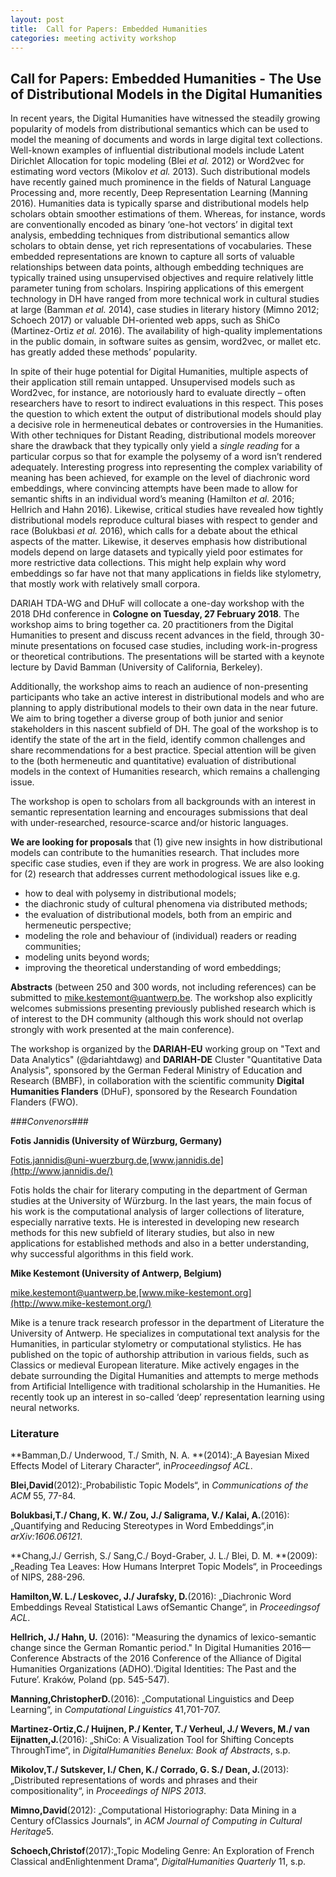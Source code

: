 ```yaml
---
layout: post
title:  Call for Papers: Embedded Humanities 
categories: meeting activity workshop
---
```


## Call for Papers: Embedded Humanities - The Use of Distributional Models in the Digital Humanities ##

In recent years, the Digital Humanities have witnessed the steadily growing popularity of models from distributional semantics which can be used to model the meaning of documents and words in large digital text collections. Well-known examples of influential distributional models include Latent Dirichlet Allocation for topic modeling (Blei *et al.* 2012) or Word2vec for estimating word vectors (Mikolov *et al.* 2013). Such distributional models have recently gained much prominence in the fields of Natural Language Processing and, more recently, Deep Representation Learning (Manning 2016). Humanities data is typically sparse and distributional models help scholars obtain smoother estimations of them. Whereas, for instance, words are conventionally encoded as binary ‘one-hot vectors’ in digital text analysis, embedding techniques from distributional semantics allow scholars to obtain dense, yet rich representations of vocabularies. These embedded representations are known to capture all sorts of valuable relationships between data points, although embedding techniques are typically trained using unsupervised objectives and require relatively little parameter tuning from scholars. Inspiring applications of this emergent technology in DH have ranged from more technical work in cultural studies at large (Bamman *et al.* 2014), case studies in literary history (Mimno 2012; Schoech 2017) or valuable DH-oriented web apps, such as ShiCo (Martinez-Ortiz *et al.* 2016). The availability of high-quality implementations in the public domain, in software suites as gensim, word2vec, or mallet etc. has greatly added these methods’ popularity.

In spite of their huge potential for Digital Humanities, multiple aspects of their application still remain untapped. Unsupervised models such as Word2vec, for instance, are notoriously hard to evaluate directly – often researchers have to resort to indirect evaluations in this respect. This poses the question to which extent the output of distributional models should play a decisive role in hermeneutical debates or controversies in the Humanities. With other techniques for Distant Reading, distributional models moreover share the drawback that they typically only yield a *single reading* for a particular corpus so that for example the polysemy of a word isn’t rendered adequately. Interesting progress into representing the complex variability of meaning has been achieved, for example on the level of diachronic word embeddings, where convincing attempts have been made to allow for semantic shifts in an individual word’s meaning (Hamilton *et al.* 2016; Hellrich and Hahn 2016). Likewise, critical studies have revealed how tightly distributional models reproduce cultural biases with respect to gender and race (Bolukbasi *et al.* 2016), which calls for a debate about the ethical aspects of the matter. Likewise, it deserves emphasis how distributional models depend on large datasets and typically yield poor estimates for more restrictive data collections. This might help explain why word embeddings so far have not that many applications in fields like stylometry, that mostly work with relatively small corpora.

DARIAH TDA-WG and DHuF will collocate a one-day workshop with the 2018 DHd conference in **Cologne on Tuesday, 27 February 2018**. The workshop aims to bring together ca. 20 practitioners from the Digital Humanities to present and discuss recent advances in the field, through 30-minute presentations on focused case studies, including work-in-progress or theoretical contributions. The presentations will be started with a keynote lecture by David Bamman (University of California, Berkeley). 

Additionally, the workshop aims to reach an audience of non-presenting participants who take an active interest in distributional models and who are planning to apply distributional models to their own data in the near future. We aim to bring together a diverse group of both junior and senior stakeholders in this nascent subfield of DH. The goal of the workshop is to identify the state of the art in the field, identify common challenges and share recommendations for a best practice. Special attention will be given to the (both hermeneutic and quantitative) evaluation of distributional models in the context of Humanities research, which remains a challenging issue.

The workshop is open to scholars from all backgrounds with an interest in semantic representation learning and encourages submissions that deal with under-researched, resource-scarce and/or historic languages. 

**We are looking for proposals** that (1) give new insights in how distributional models can contribute to the humanities research. That includes more specific case studies, even if they are work in progress. We are also looking for (2) research that addresses current methodological issues like e.g.

- how to deal with polysemy in distributional models;
- the diachronic study of cultural phenomena via distributed methods;
- the evaluation of distributional models, both from an empiric and hermeneutic perspective;
- modeling the role and behaviour of (individual) readers or reading communities;
- modeling units beyond words;
- improving the theoretical understanding of word embeddings;

**Abstracts** (between 250 and 300 words, not including references) can be submitted to mike.kestemont@uantwerp.be. The workshop also explicitly welcomes submissions presenting previously published research which is of interest to the DH community (although this work should not overlap strongly with work presented at the main conference).

The workshop is organized by the **DARIAH-EU** working group on "Text and Data Analytics" (@dariahtdawg) and **DARIAH-DE** Cluster "Quantitative Data Analysis", sponsored by the German Federal Ministry of Education and Research (BMBF), in collaboration with the scientific community **Digital Humanities Flanders** (DHuF), sponsored by the Research Foundation Flanders (FWO).

###*Convenors*###

**Fotis Jannidis (University of Würzburg, Germany)**

Fotis.jannidis@uni-wuerzburg.de,[www.jannidis.de](http://www.jannidis.de/)

Fotis holds the chair for literary computing in the department of German studies at the University of Würzburg. In the last years, the main focus of his work is the computational analysis of larger collections of literature, especially narrative texts. He is interested in developing new research methods for this new subfield of literary studies, but also in new applications for established methods and also in a better understanding, why successful algorithms in this field work.

**Mike Kestemont (University of Antwerp, Belgium)**

mike.kestemont@uantwerp.be,[www.mike-kestemont.org](http://www.mike-kestemont.org/)

Mike is a tenure track research professor in the department of Literature the University of Antwerp. He specializes in computational text analysis for the Humanities, in particular stylometry or computational stylistics. He has published  on the topic of authorship attribution in various fields, such as Classics or medieval European literature. Mike actively engages in the debate surrounding the Digital Humanities and attempts to merge methods from Artificial Intelligence with traditional scholarship in the Humanities. He recently took up an interest in so-called ‘deep’ representation learning using neural networks.

### Literature ###

**Bamman,D./ Underwood, T./ Smith, N. A. **(2014):„A Bayesian Mixed Effects Model of Literary Character“, in*Proceedingsof ACL*.

**Blei,David**(2012):„Probabilistic Topic Models“, in *Communications of the ACM* 55, 77-84.

**Bolukbasi,T./ Chang, K. W./ Zou, J./ Saligrama, V./ Kalai, A.**(2016): „Quantifying and Reducing Stereotypes in Word Embeddings“,in *arXiv:1606.06121*.

**Chang,J./ Gerrish, S./ Sang,C./ Boyd-Graber, J. L./ Blei, D. M. **(2009):„Reading Tea Leaves: How Humans Interpret Topic Models“, in Proceedings of NIPS, 288-296.

**Hamilton,W. L./ Leskovec, J./ Jurafsky, D.**(2016): „Diachronic Word Embeddings Reveal Statistical Laws ofSemantic Change“, in *Proceedingsof ACL*.

**Hellrich, J./ Hahn, U.** (2016): "Measuring the dynamics of lexico-semantic change since the German Romantic period." In Digital Humanities 2016—Conference Abstracts of the 2016 Conference of the Alliance of Digital Humanities Organizations (ADHO).‘Digital Identities: The Past and the Future’. Kraków, Poland (pp. 545-547).

**Manning,ChristopherD.**(2016): „Computational Linguistics and Deep Learning“, in *Computational Linguistics* 41,701-707.

**Martinez-Ortiz,C./ Huijnen, P./ Kenter, T./ Verheul, J./ Wevers, M./ van Eijnatten,J.**(2016): „ShiCo: A Visualization Tool for Shifting Concepts ThroughTime“, in *DigitalHumanities Benelux: Book af Abstracts*, s.p.

**Mikolov,T./ Sutskever, I./ Chen, K./ Corrado, G. S./ Dean, J.**(2013): „Distributed representations of words and phrases and their compositionality“, in *Proceedings of NIPS 2013*.

**Mimno,David**(2012): „Computational Historiography: Data Mining in a Century ofClassics Journals“, in *ACM Journal of Computing in Cultural Heritage*5.

**Schoech,Christof**(2017):„Topic Modeling Genre: An Exploration of French Classical andEnlightenment Drama“, *DigitalHumanities Quarterly* 11, s.p.
